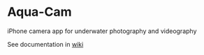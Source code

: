 # Aqua-Cam
iPhone camera app for underwater photography and videography

See documentation in [wiki](https://github.com/dariuswak/Aqua-Cam/wiki)
